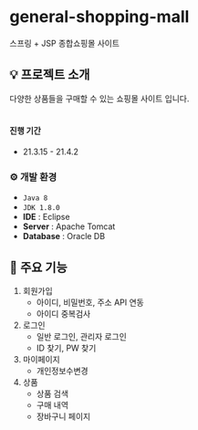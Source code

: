 # general-shopping-mall
스프링 + JSP 종합쇼핑몰 사이트

## 💡 프로젝트 소개
다양한 상품들을 구매할 수 있는 쇼핑몰 사이트 입니다.<br>
<br>

#### 진행 기간
* 21.3.15 - 21.4.2

### ⚙️ 개발 환경
- `Java 8`
- `JDK 1.8.0`
- **IDE** : Eclipse
- **Server** : Apache Tomcat
- **Database** : Oracle DB

## 📌 주요 기능
1. 회원가입
   * 아이디, 비밀번호, 주소 API 연동
   * 아이디 중복검사
2. 로그인
   * 일반 로그인, 관리자 로그인
   * ID 찾기, PW 찾기
3. 마이페이지
   * 개인정보수변경
4. 상품
   * 상품 검색
   * 구매 내역
   * 장바구니 페이지
